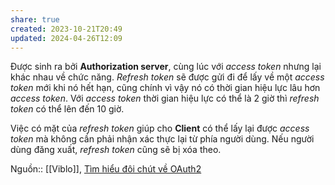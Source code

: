 ```yaml
---
share: true
created: 2023-10-21T20:49
updated: 2024-04-26T12:09
---
```

Được sinh ra bởi **Authorization server**, cùng lúc với _access token_ nhưng lại khác nhau về chức năng. _Refresh token_ sẽ được gửi đi để lấy về một _access token_ mới khi nó hết hạn, cũng chính vì vậy nó có thời gian hiệu lực lâu hơn _access token_. Với _access token_ thời gian hiệu lực có thể là 2 giờ thì _refresh token_ có thể lên đến 10 giờ.

Việc có mặt của _refresh token_ giúp cho **Client** có thể lấy lại được _access token_ mà không cần phải nhận xác thực lại từ phía người dùng. Nếu người dùng đăng xuất, _refresh token_ cũng sẽ bị xóa theo.

Nguồn:: [[Viblo]], [Tìm hiểu đôi chút về OAuth2](https://viblo.asia/p/tim-hieu-doi-chut-ve-oauth2-eW65GvMLlDO)
